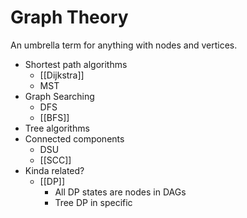 # Graph Theory
An umbrella term for anything with nodes and vertices.
- Shortest path algorithms
	- [[Dijkstra]]
	- MST
- Graph Searching
	- DFS
	- [[BFS]]
- Tree algorithms
- Connected components
	- DSU
	- [[SCC]]
- Kinda related?
	- [[DP]]
		- All DP states are nodes in DAGs
		- Tree DP in specific